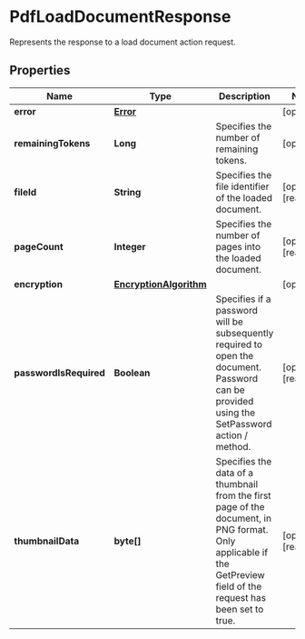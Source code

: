 

# PdfLoadDocumentResponse

Represents the response to a load document action request.
## Properties

Name | Type | Description | Notes
------------ | ------------- | ------------- | -------------
**error** | [**Error**](Error.md) |  |  [optional]
**remainingTokens** | **Long** | Specifies the number of remaining tokens. |  [optional]
**fileId** | **String** | Specifies the file identifier of the loaded document. |  [optional] [readonly]
**pageCount** | **Integer** | Specifies the number of pages into the loaded document. |  [optional] [readonly]
**encryption** | [**EncryptionAlgorithm**](EncryptionAlgorithm.md) |  |  [optional]
**passwordIsRequired** | **Boolean** | Specifies if a password will be subsequently required to open the document.  Password can be provided using the SetPassword action / method. |  [optional] [readonly]
**thumbnailData** | **byte[]** | Specifies the data of a thumbnail from the first page of the document, in PNG format. Only applicable if the GetPreview field of the request has been set to true. |  [optional] [readonly]



